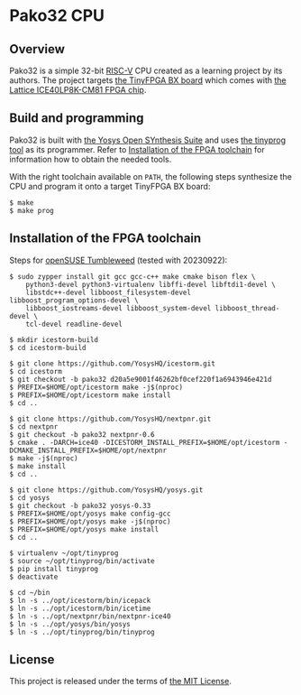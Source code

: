 # Pako32 CPU

## Overview

Pako32 is a simple 32-bit [RISC-V][RISC-V] CPU created as a learning project by
its authors. The project targets [the TinyFPGA BX board][TinyFPGA BX] which
comes with [the Lattice ICE40LP8K-CM81 FPGA chip][Lattice iCE40 LP/HX].

## Build and programming

Pako32 is built with [the Yosys Open SYnthesis Suite][YosysHQ] and uses [the
tinyprog tool][tinyprog] as its programmer. Refer to [Installation of the FPGA
toolchain](#installation-of-the-fpga-toolchain) for information how to obtain
the needed tools.

With the right toolchain available on `PATH`, the following steps synthesize the
CPU and program it onto a target TinyFPGA BX board:

```
$ make
$ make prog
```

## Installation of the FPGA toolchain

Steps for [openSUSE Tumbleweed][openSUSE Tumbleweed] (tested with 20230922):

```
$ sudo zypper install git gcc gcc-c++ make cmake bison flex \
    python3-devel python3-virtualenv libffi-devel libftdi1-devel \
    libstdc++-devel libboost_filesystem-devel libboost_program_options-devel \
    libboost_iostreams-devel libboost_system-devel libboost_thread-devel \
    tcl-devel readline-devel

$ mkdir icestorm-build
$ cd icestorm-build

$ git clone https://github.com/YosysHQ/icestorm.git
$ cd icestorm
$ git checkout -b pako32 d20a5e9001f46262bf0cef220f1a6943946e421d
$ PREFIX=$HOME/opt/icestorm make -j$(nproc)
$ PREFIX=$HOME/opt/icestorm make install
$ cd ..

$ git clone https://github.com/YosysHQ/nextpnr.git
$ cd nextpnr
$ git checkout -b pako32 nextpnr-0.6
$ cmake . -DARCH=ice40 -DICESTORM_INSTALL_PREFIX=$HOME/opt/icestorm -DCMAKE_INSTALL_PREFIX=$HOME/opt/nextpnr
$ make -j$(nproc)
$ make install
$ cd ..

$ git clone https://github.com/YosysHQ/yosys.git
$ cd yosys
$ git checkout -b pako32 yosys-0.33
$ PREFIX=$HOME/opt/yosys make config-gcc
$ PREFIX=$HOME/opt/yosys make -j$(nproc)
$ PREFIX=$HOME/opt/yosys make install
$ cd ..

$ virtualenv ~/opt/tinyprog
$ source ~/opt/tinyprog/bin/activate
$ pip install tinyprog
$ deactivate

$ cd ~/bin
$ ln -s ../opt/icestorm/bin/icepack
$ ln -s ../opt/icestorm/bin/icetime
$ ln -s ../opt/nextpnr/bin/nextpnr-ice40
$ ln -s ../opt/yosys/bin/yosys
$ ln -s ../opt/tinyprog/bin/tinyprog
```

## License

This project is released under the terms of [the MIT License](COPYING).

[Lattice iCE40 LP/HX]: https://www.latticesemi.com/Products/FPGAandCPLD/iCE40
[RISC-V]: https://riscv.org/
[TinyFPGA BX]: https://www.crowdsupply.com/tinyfpga/tinyfpga-ax-bx
[YosysHQ]: https://github.com/YosysHQ
[openSUSE Tumbleweed]: https://get.opensuse.org/tumbleweed/
[tinyprog]: https://pypi.org/project/tinyprog/

